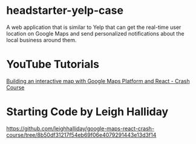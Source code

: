 # headstarter-yelp-case
A web application that is similar to Yelp that can get the real-time user location on Google Maps and send personalized notifications about the local business around them. 

# YouTube Tutorials
[Building an interactive map with Google Maps Platform and React - Crash Course](https://www.youtube.com/watch?v=2po9_CIRW7I&t=85s&ab_channel=LeighHalliday)

# Starting Code by Leigh Halliday 
https://github.com/leighhalliday/google-maps-react-crash-course/tree/8b50df31217f54eb69f06e4079291443e13d3f14